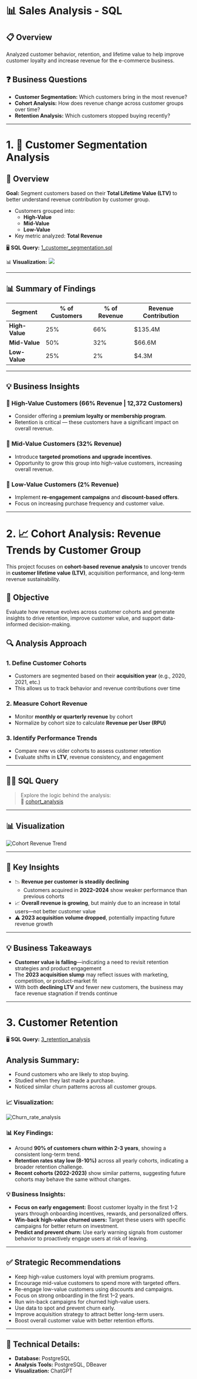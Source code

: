 # 📊 Sales Analysis - SQL

## 📋 Overview
Analyzed customer behavior, retention, and lifetime value to help improve customer loyalty and increase revenue for the e-commerce business.

## ❓ Business Questions
- **Customer Segmentation:** Which customers bring in the most revenue?
- **Cohort Analysis:** How does revenue change across customer groups over time?
- **Retention Analysis:** Which customers stopped buying recently?

---

# 1. 🧮 Customer Segmentation Analysis

## 📌 Overview
**Goal:** Segment customers based on their **Total Lifetime Value (LTV)** to better understand revenue contribution by customer group.

- Customers grouped into:
  - **High-Value**
  - **Mid-Value**
  - **Low-Value**
- Key metric analyzed: **Total Revenue**

🖥️ **SQL Query:**   [1_customer_segmentation.sql](1_customer_segmentation.sql)

📊 **Visualization:** <img src = 'images/1_customer_segementation.png'>

---

## 📊 Summary of Findings

| Segment       | % of Customers | % of Revenue | Revenue Contribution |
|---------------|----------------|--------------|-----------------------|
| **High-Value**| 25%            | 66%          | $135.4M               |
| **Mid-Value** | 50%            | 32%          | $66.6M                |
| **Low-Value** | 25%            | 2%           | $4.3M                 |

---

## 💡 Business Insights

### 🔹 High-Value Customers (66% Revenue | 12,372 Customers)
- Consider offering a **premium loyalty or membership program**.
- Retention is critical — these customers have a significant impact on overall revenue.

### 🔹 Mid-Value Customers (32% Revenue)
- Introduce **targeted promotions and upgrade incentives**.
- Opportunity to grow this group into high-value customers, increasing overall revenue.

### 🔹 Low-Value Customers (2% Revenue)
- Implement **re-engagement campaigns** and **discount-based offers**.
- Focus on increasing purchase frequency and customer value.

---

# 2. 📈 Cohort Analysis: Revenue Trends by Customer Group

This project focuses on **cohort-based revenue analysis** to uncover trends in **customer lifetime value (LTV)**, acquisition performance, and long-term revenue sustainability.

## 🧠 Objective
Evaluate how revenue evolves across customer cohorts and generate insights to drive retention, improve customer value, and support data-informed decision-making.

## 🔍 Analysis Approach

### 1. Define Customer Cohorts
- Customers are segmented based on their **acquisition year** (e.g., 2020, 2021, etc.)
- This allows us to track behavior and revenue contributions over time

### 2. Measure Cohort Revenue
- Monitor **monthly or quarterly revenue** by cohort
- Normalize by cohort size to calculate **Revenue per User (RPU)**

### 3. Identify Performance Trends
- Compare new vs older cohorts to assess customer retention
- Evaluate shifts in **LTV**, revenue consistency, and engagement

---

## 🧑‍💻 SQL Query
> Explore the logic behind the analysis:  
📄 [cohort_analysis](2_cohort_analysis.sql)

---

## 📊 Visualization

![Cohort Revenue Trend](images/2_cohort_analysis.png)

---

## 🔎 Key Insights
- 📉 **Revenue per customer is steadily declining**
  - Customers acquired in **2022–2024** show weaker performance than previous cohorts
- 📈 **Overall revenue is growing**, but mainly due to an increase in total users—not better customer value
- ⚠️ **2023 acquisition volume dropped**, potentially impacting future revenue growth

---

## 💡 Business Takeaways

- **Customer value is falling**—indicating a need to revisit retention strategies and product engagement
- The **2023 acquisition slump** may reflect issues with marketing, competition, or product-market fit
- With both **declining LTV** and fewer new customers, the business may face revenue stagnation if trends continue

---

# 3. Customer Retention

🖥️ **SQL Query:**   [3_retention_analysis](3_retention_analysis.sql)

## Analysis Summary:
- Found customers who are likely to stop buying.
- Studied when they last made a purchase.
- Noticed similar churn patterns across all customer groups.

### 📈 Visualization:

![Churn_rate_analysis](images/3_customer_churn_cohort_year.png)


### 📊 Key Findings:
- Around **90% of customers churn within 2-3 years**, showing a consistent long-term trend.
- **Retention rates stay low (8-10%)** across all yearly cohorts, indicating a broader retention challenge.
- **Recent cohorts (2022-2023)** show similar patterns, suggesting future cohorts may behave the same without changes.

### 💡 Business Insights:
- **Focus on early engagement:** Boost customer loyalty in the first 1-2 years through onboarding incentives, rewards, and personalized offers.
- **Win-back high-value churned users:** Target these users with specific campaigns for better return on investment.
- **Predict and prevent churn:** Use early warning signals from customer behavior to proactively engage users at risk of leaving.

---

## ✅ Strategic Recommendations

- Keep high-value customers loyal with premium programs.
- Encourage mid-value customers to spend more with targeted offers.
- Re-engage low-value customers using discounts and campaigns.
- Focus on strong onboarding in the first 1–2 years.
- Run win-back campaigns for churned high-value users.
- Use data to spot and prevent churn early.
- Improve acquisition strategy to attract better long-term users.
- Boost overall customer value with better retention efforts.

---

## 🔧 Technical Details:
- **Database:** PostgreSQL
- **Analysis Tools:** PostgreSQL, DBeaver
- **Visualization:** ChatGPT